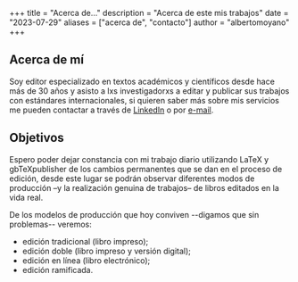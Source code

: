+++
title = "Acerca de..."
description = "Acerca de este mis trabajos"
date = "2023-07-29"
aliases = ["acerca de", "contacto"]
author = "albertomoyano"
+++

## Acerca de mí

Soy editor especializado en textos académicos y científicos desde hace más de 30 años y asisto a lxs investigadorxs a editar y publicar sus trabajos con estándares internacionales, si quieren saber más sobre mis servicios me pueden contactar a través de [LinkedIn](https://www.linkedin.com/in/edicion-cientifica/) o por [e-mail](mailto:alberto.alejandro.moyano@gmail.com).

## Objetivos

Espero poder dejar constancia con mi trabajo diario utilizando LaTeX y gbTeXpublisher de los cambios permanentes que se dan en el proceso de edición, desde este lugar se podrán observar diferentes modos de producción –y la realización genuina de trabajos– de libros editados en la vida real.

De los modelos de producción que hoy conviven --digamos que sin problemas-- veremos:

- edición tradicional (libro impreso);
- edición doble (libro impreso y versión digital);
- edición en línea (libro electrónico);
- edición ramificada.


